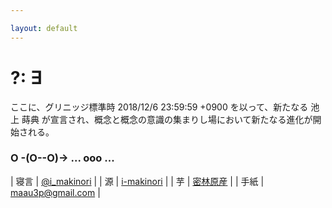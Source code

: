 ```yaml
---

layout: default
---
```


# ?: ∃
ここに、グリニッジ標準時 2018/12/6 23:59:59 +0900 を以って、新たなる 池上 蒔典 が宣言され、概念と概念の意識の集まりし場において新たなる進化が開始される。

### O -(O--O)-> ... ooo ...


| 寝言 | [@i_makinori](https://twitter.com/i_makinori) |
| 源 | [i-makinori](https://github.com/i-makinori) |
| 芋 | [密林原産](http://amzn.asia/3oFWDyR) |
| 手紙 | [maau3p@gmail.com](maau3p@gmail.com) |
